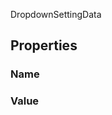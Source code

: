 <p class="title">DropdownSettingData</p>

## Properties


### Name
<div><Declaration modifier="public string" content=" <span>&lt;span class=&quot;property&quot;&gt;Name&lt;/span&gt; { &lt;span class=&quot;method&quot;&gt;get&lt;/span&gt;; &lt;span class=&quot;method&quot;&gt;set&lt;/span&gt;; }</span>"></Declaration></div>

### Value
<div><Declaration modifier="public string" content=" <span>&lt;span class=&quot;property&quot;&gt;Value&lt;/span&gt; { &lt;span class=&quot;method&quot;&gt;get&lt;/span&gt;; &lt;span class=&quot;method&quot;&gt;set&lt;/span&gt;; }</span>"></Declaration></div>
